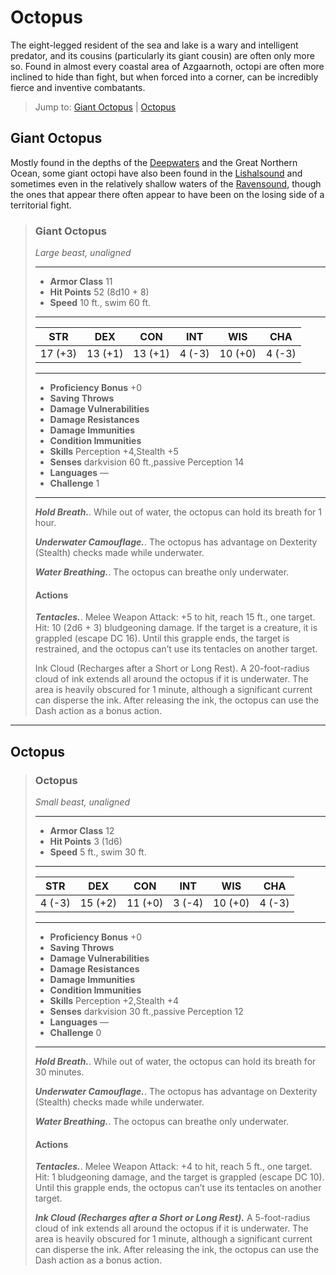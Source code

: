 # Octopus
The eight-legged resident of the sea and lake is a wary and intelligent predator, and its cousins (particularly its giant cousin) are often only more so. Found in almost every coastal area of Azgaarnoth, octopi are often more inclined to hide than fight, but when forced into a corner, can be incredibly fierce and inventive combatants.

> Jump to: [Giant Octopus](#giant-octopus) | [Octopus](#octopus-1)

## Giant Octopus
Mostly found in the depths of the [Deepwaters](../Geography/Deepwaters.md) and the Great Northern Ocean, some giant octopi have also been found in the [Lishalsound](../Geography/Lishalsound.md) and sometimes even in the relatively shallow waters of the [Ravensound](../Geography/Ravensound.md), though the ones that appear there often appear to have been on the losing side of a territorial fight.

>### Giant Octopus
>*Large beast, unaligned*
>___
>- **Armor Class** 11
>- **Hit Points** 52 (8d10 + 8)
>- **Speed** 10 ft., swim 60 ft.
>___
>|**STR**|**DEX**|**CON**|**INT**|**WIS**|**CHA**|
>|:---:|:---:|:---:|:---:|:---:|:---:|
>|17 (+3)|13 (+1)|13 (+1)|4 (-3)|10 (+0)|4 (-3)|
>
>___
>- **Proficiency Bonus** +0
>- **Saving Throws** 
>- **Damage Vulnerabilities** 
>- **Damage Resistances** 
>- **Damage Immunities** 
>- **Condition Immunities** 
>- **Skills** Perception +4,Stealth +5
>- **Senses** darkvision 60 ft.,passive Perception 14
>- **Languages** —
>- **Challenge** 1
>___
>***Hold Breath.***. While out of water, the octopus can hold its breath for 1 hour.
>
>***Underwater Camouflage.***. The octopus has advantage on Dexterity (Stealth) checks made while underwater.
>
>***Water Breathing.***. The octopus can breathe only underwater.
>
>#### Actions
>***Tentacles.***. Melee Weapon Attack: +5 to hit, reach 15 ft., one target. Hit: 10 (2d6 + 3) bludgeoning damage. If the target is a creature, it is grappled (escape DC 16). Until this grapple ends, the target is restrained, and the octopus can’t use its tentacles on another target.
>
>Ink Cloud (Recharges after a Short or Long Rest). A 20-foot-radius cloud of ink extends all around the octopus if it is underwater. The area is heavily obscured for 1 minute, although a significant current can disperse the ink. After releasing the ink, the octopus can use the Dash action as a bonus action.
>

---

## Octopus

>### Octopus
>*Small beast, unaligned*
>___
>- **Armor Class** 12
>- **Hit Points** 3 (1d6)
>- **Speed** 5 ft., swim 30 ft.
>___
>|**STR**|**DEX**|**CON**|**INT**|**WIS**|**CHA**|
>|:---:|:---:|:---:|:---:|:---:|:---:|
>|4 (-3)|15 (+2)|11 (+0)|3 (-4)|10 (+0)|4 (-3)|
>
>___
>- **Proficiency Bonus** +0
>- **Saving Throws** 
>- **Damage Vulnerabilities** 
>- **Damage Resistances** 
>- **Damage Immunities** 
>- **Condition Immunities** 
>- **Skills** Perception +2,Stealth +4
>- **Senses** darkvision 30 ft.,passive Perception 12
>- **Languages** —
>- **Challenge** 0
>___
>***Hold Breath.***. While out of water, the octopus can hold its breath for 30 minutes.
>
>***Underwater Camouflage.***. The octopus has advantage on Dexterity (Stealth) checks made while underwater.
>
>***Water Breathing.***. The octopus can breathe only underwater.
>
>#### Actions
>***Tentacles.***. Melee Weapon Attack: +4 to hit, reach 5 ft., one target. Hit: 1 bludgeoning damage, and the target is grappled (escape DC 10). Until this grapple ends, the octopus can’t use its tentacles on another target.
>
>***Ink Cloud (Recharges after a Short or Long Rest).*** A 5-foot-radius cloud of ink extends all around the octopus if it is underwater. The area is heavily obscured for 1 minute, although a significant current can disperse the ink. After releasing the ink, the octopus can use the Dash action as a bonus action.
>

